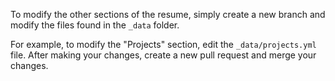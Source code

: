 To modify the other sections of the resume, simply create a new branch and modify the files found in the `_data` folder.

For example, to modify the "Projects" section, edit the `_data/projects.yml` file. After making your changes, create a new pull request and merge your changes.
